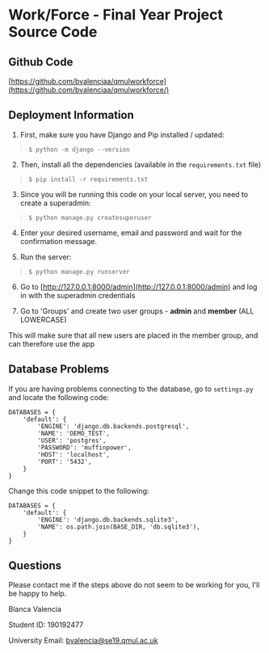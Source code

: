 # Work/Force - Final Year Project Source Code

## Github Code
[https://github.com/bvalenciaa/qmulworkforce](https://github.com/bvalenciaa/qmulworkforce/)

## Deployment Information
1. First, make sure you have Django and Pip installed / updated:

> `$ python -m django --version`

2. Then, install all the dependencies (available in the `requirements.txt` file)

> `$ pip install -r requirements.txt`

3. Since you will be running this code on your local server, you need to create a superadmin:

> `$ python manage.py createsuperuser`

4. Enter your desired username, email and password and wait for the confirmation message.

5. Run the server:

> `$ python manage.py runserver`

6. Go to [http://127.0.0.1:8000/admin](http://127.0.0.1:8000/admin) and log in with the superadmin credentials

7. Go to 'Groups' and create two user groups - **admin** and **member** (ALL LOWERCASE)

This will make sure that all new users are placed in the member group, and can therefore use the app

## Database Problems
If you are having problems connecting to the database, go to `settings.py` and locate the following code:

```
DATABASES = {
    'default': {
        'ENGINE': 'django.db.backends.postgresql',
        'NAME': 'DEMO_TEST',
        'USER': 'postgres',
        'PASSWORD': 'muffinpower',
        'HOST': 'localhost',
        'PORT': '5432',
    }
}
```

Change this code snippet to the following:

```
DATABASES = {
    'default': {
        'ENGINE': 'django.db.backends.sqlite3',
        'NAME': os.path.join(BASE_DIR, 'db.sqlite3'),
    }
}
```

## Questions
Please contact me if the steps above do not seem to be working for you, I'll be happy to help.

Blanca Valencia

Student ID: 190192477

University Email: bvalencia@se19.qmul.ac.uk

